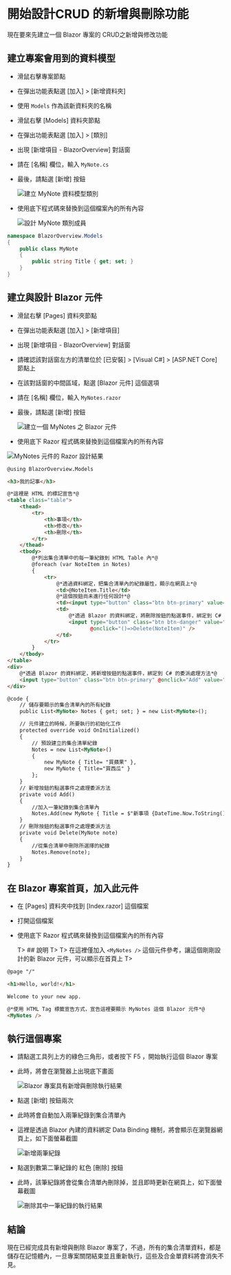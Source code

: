 # 開始設計CRUD 的新增與刪除功能

現在要來先建立一個 Blazor 專案的 CRUD之新增與修改功能

## 建立專案會用到的資料模型

- 滑鼠右擊專案節點
- 在彈出功能表點選 [加入] > [新增資料夾]
- 使用 `Models` 作為該新資料夾的名稱
- 滑鼠右擊 [Models] 資料夾節點
- 在彈出功能表點選 [加入] > [類別]
- 出現 [新增項目 - BlazorOverview] 對話窗
- 請在 [名稱] 欄位，輸入 `MyNote.cs`
- 最後，請點選 [新增] 按鈕
 
  ![建立 MyNote 資料模型類別](Images/BlazorQO993.png)

- 使用底下程式碼來替換到這個檔案內的所有內容
 
  ![設計 MyNote 類別成員](Images/BlazorQO992.png)

```csharp
namespace BlazorOverview.Models
{
    public class MyNote
    {
        public string Title { get; set; }
    }
}
```

## 建立與設計 Blazor 元件

- 滑鼠右擊 [Pages] 資料夾節點
- 在彈出功能表點選 [加入] > [新增項目]
- 出現 [新增項目 - BlazorOverview] 對話窗
- 請確認該對話窗左方的清單位於 [已安裝] > [Visual C#] > [ASP.NET Core] 節點上
- 在該對話窗的中間區域，點選 [Blazor 元件] 這個選項
- 請在 [名稱] 欄位，輸入 `MyNotes.razor`
- 最後，請點選 [新增] 按鈕
  
  ![建立一個 MyNotes 之 Blazor 元件](Images/BlazorQO991.png)

 - 使用底下 Razor 程式碼來替換到這個檔案內的所有內容
 
  ![MyNotes 元件的 Razor 設計結果](Images/BlazorQO990.png)

```html
@using BlazorOverview.Models

<h3>我的記事</h3>

@*這裡是 HTML 的標記宣告*@
<table class="table">
    <thead>
        <tr>
            <th>事項</th>
            <th>修改</th>
            <th>刪除</th>
        </tr>
    </thead>
    <tbody>
        @*列出集合清單中的每一筆紀錄到 HTML Table 內*@
        @foreach (var NoteItem in Notes)
        {
            <tr>
                @*透過資料綁定，把集合清單內的紀錄屬性，顯示在網頁上*@
                <td>@NoteItem.Title</td>
                @*這個按鈕尚未進行任何設計*@
                <td><input type="button" class="btn btn-primary" value="修改" /></td>
                <td>
                    @*透過 Blazor 的資料綁定，將刪除按鈕的點選事件，綁定到 C# 的委派處理方法*@
                    <input type="button" class="btn btn-danger" value="刪除"
                           @onclick="()=>Delete(NoteItem)" />
                </td>
            </tr>
        }
    </tbody>
</table>
<div>
    @*透過 Blazor 的資料綁定，將新增按鈕的點選事件，綁定到 C# 的委派處理方法*@
    <input type="button" class="btn btn-primary" @onclick="Add" value="新增" />
</div>

@code {
    // 儲存要顯示的集合清單內的所有紀錄
    public List<MyNote> Notes { get; set; } = new List<MyNote>();

    // 元件建立的時候，所要執行的初始化工作
    protected override void OnInitialized()
    {
        // 預設建立的集合清單紀錄
        Notes = new List<MyNote>()
        {
            new MyNote { Title= "買蘋果" },
            new MyNote { Title="買西瓜" }
        };
    }
    // 新增按鈕的點選事件之處理委派方法
    private void Add()
    {
        //加入一筆紀錄到集合清單內
        Notes.Add(new MyNote { Title = $"新事項 {DateTime.Now.ToString()}" });
    }
    // 刪除按鈕的點選事件之處理委派方法
    private void Delete(MyNote note)
    {
        //從集合清單中刪除所選擇的紀錄
        Notes.Remove(note);
    }
}
```

## 在 Blazor 專案首頁，加入此元件

- 在 [Pages] 資料夾中找到 [Index.razor] 這個檔案
- 打開這個檔案
- 使用底下 Razor 程式碼來替換到這個檔案內的所有內容

  T> ## 說明
  T>
  T> 在這裡僅加入 `<MyNotes />` 這個元件參考，讓這個剛剛設計的新 Blazor 元件，可以顯示在首頁上
  T> 

```html
@page "/"

<h1>Hello, world!</h1>

Welcome to your new app.

@*使用 HTML Tag 標籤宣告方式，宣告這裡要顯示 MyNotes 這個 Blazor 元件*@
<MyNotes />
```

## 執行這個專案

- 請點選工具列上方的綠色三角形，或者按下 F5 ，開始執行這個 Blazor 專案
- 此時，將會在瀏覽器上出現底下畫面
  
  ![Blazor 專案具有新增與刪除執行結果](Images/BlazorQO989.png)

- 點選 [新增] 按鈕兩次
- 此時將會自動加入兩筆紀錄到集合清單內
- 這裡是透過 Blazor 內建的資料綁定 Data Binding 機制，將會顯示在瀏覽器網頁上，如下面螢幕截圖
  
  ![新增兩筆紀錄](Images/BlazorQO988.png)

- 點選到數第二筆紀錄的 紅色 [刪除] 按鈕
- 此時，該筆紀錄將會從集合清單內刪除掉，並且即時更新在網頁上，如下面螢幕截圖
  
  ![刪除其中一筆紀錄的執行結果](Images/BlazorQO987.png)

## 結論

現在已經完成具有新增與刪除 Blazor 專案了，不過，所有的集合清單資料，都是儲存在記憶體內，一旦專案關閉結束並且重新執行，這些及合金單資料將會消失不見。
